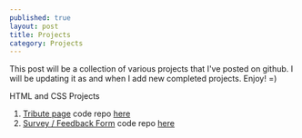 ```yaml
---
published: true
layout: post
title: Projects
category: Projects
---
```


This post will be a collection of various projects that I've posted on github.
I will be updating it as and when I add new completed projects. Enjoy! =)

HTML and CSS Projects

1. [Tribute page](https://ye-song.github.io/Tribute-Page/) code repo [here](https://github.com/ye-song/Tribute-Page)
2. [Survey / Feedback Form](https://ye-song.github.io/Survey-Form/) code repo [here](https://github.com/ye-song/Survey-Form)
